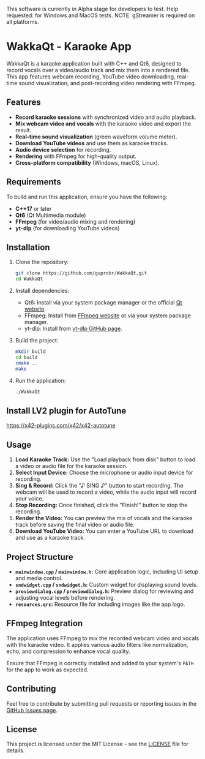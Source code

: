This software is currently in Alpha stage for developers to test. Help requested: for Windows and MacOS tests. NOTE: gStreamer is required on all platforms.

# WakkaQt - Karaoke App

WakkaQt is a karaoke application built with C++ and Qt6, designed to record vocals over a video/audio track and mix them into a rendered file. This app features webcam recording, YouTube video downloading, real-time sound visualization, and post-recording video rendering with FFmpeg.

## Features

- **Record karaoke sessions** with synchronized video and audio playback.
- **Mix webcam video and vocals** with the karaoke video and export the result.
- **Real-time sound visualization** (green waveform volume meter).
- **Download YouTube videos** and use them as karaoke tracks.
- **Audio device selection** for recording.
- **Rendering** with FFmpeg for high-quality output.
- **Cross-platform compatibility** (Windows, macOS, Linux).

## Requirements

To build and run this application, ensure you have the following:


- **C++17** or later
- **Qt6** (Qt Multimedia module)
- **FFmpeg** (for video/audio mixing and rendering)
- **yt-dlp** (for downloading YouTube videos)

## Installation

1. Clone the repository:

    ```bash
    git clone https://github.com/guprobr/WakkaQt.git
    cd WakkaQt
    ```

2. Install dependencies:
   
    - Qt6: Install via your system package manager or the official [Qt website](https://www.qt.io/).
    - FFmpeg: Install from [FFmpeg website](https://ffmpeg.org/) or via your system package manager.
    - yt-dlp: Install from [yt-dlp GitHub page](https://github.com/yt-dlp/yt-dlp).

3. Build the project:

    ```bash
    mkdir build
    cd build
    cmake ..
    make
    ```

4. Run the application:

    ```bash
    ./WakkaQt
    ```

## Install LV2 plugin for AutoTune

https://x42-plugins.com/x42/x42-autotune

## Usage

1. **Load Karaoke Track:** Use the "Load playback from disk" button to load a video or audio file for the karaoke session.
2. **Select Input Device:** Choose the microphone or audio input device for recording.
3. **Sing & Record:** Click the "♪ SING ♪" button to start recording. The webcam will be used to record a video, while the audio input will record your voice.
4. **Stop Recording:** Once finished, click the "Finish!" button to stop the recording.
5. **Render the Video:** You can preview the mix of vocals and the karaoke track before saving the final video or audio file.
6. **Download YouTube Video:** You can enter a YouTube URL to download and use as a karaoke track.

## Project Structure

- **`mainwindow.cpp` / `mainwindow.h`:** Core application logic, including UI setup and media control.
- **`sndwidget.cpp` / `sndwidget.h`:** Custom widget for displaying sound levels.
- **`previewdialog.cpp` / `previewdialog.h`:** Preview dialog for reviewing and adjusting vocal levels before rendering.
- **`resources.qrc`:** Resource file for including images like the app logo.

## FFmpeg Integration

The application uses FFmpeg to mix the recorded webcam video and vocals with the karaoke video. It applies various audio filters like normalization, echo, and compression to enhance vocal quality.

Ensure that FFmpeg is correctly installed and added to your system's `PATH` for the app to work as expected.

## Contributing

Feel free to contribute by submitting pull requests or reporting issues in the [GitHub Issues page](https://github.com/guprobr/WakkaQt/issues).

## License

This project is licensed under the MIT License - see the [LICENSE](LICENSE) file for details.

